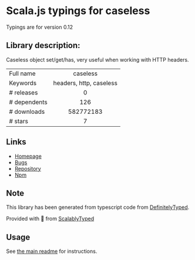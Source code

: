 
# Scala.js typings for caseless

Typings are for version 0.12

## Library description:
Caseless object set/get/has, very useful when working with HTTP headers.

|                    |                 |
| ------------------ | :-------------: |
| Full name          | caseless |
| Keywords           | headers, http, caseless |
| # releases         | 0 |
| # dependents       | 126 |
| # downloads        | 582772183 |
| # stars            | 7 |

## Links
- [Homepage](https://github.com/mikeal/caseless#readme)
- [Bugs](https://github.com/mikeal/caseless/issues)
- [Repository](https://github.com/mikeal/caseless)
- [Npm](https://www.npmjs.com/package/caseless)
    


## Note
This library has been generated from typescript code from [DefinitelyTyped](https://definitelytyped.org).

Provided with :purple_heart: from [ScalablyTyped](https://github.com/oyvindberg/ScalablyTyped)

## Usage
See [the main readme](../../readme.md) for instructions.


